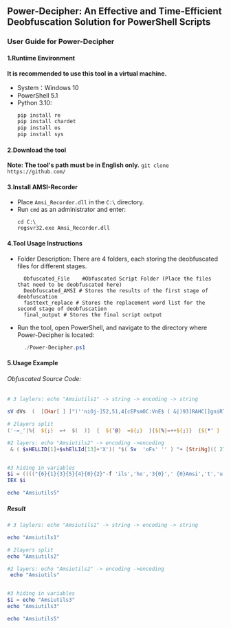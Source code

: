 ## Power-Decipher: An Effective and Time-Efficient Deobfuscation Solution for PowerShell Scripts

### User Guide for Power-Decipher

#### 1.Runtime Environment
**It is recommended to use this tool in a virtual machine.**
+ System：Windows 10 
+ PowerShell 5.1
+ Python 3.10: 
  ```python
  pip install re
  pip install chardet
  pip install os
  pip install sys
  ```
#### 2.Download the tool
**Note: The tool's path must be in English only.**
```git clone https://github.com/```

#### 3.Install AMSI-Recorder
+ Place `Amsi_Recorder.dll` in the `C:\` directory.
+ Run `cmd` as an administrator and enter:
    ```
    cd C:\
    regsvr32.exe Amsi_Recorder.dll
    ```

#### 4.Tool Usage Instructions
+ Folder Description: There are 4 folders, each storing the deobfuscated files for different stages.
  ```
    Obfuscated_File    #Obfuscated Script Folder (Place the files that need to be deobfuscated here)
    Deobfuscated_AMSI # Stores the results of the first stage of deobfuscation
    fasttext_replace # Stores the replacement word list for the second stage of deobfuscation
    final_output # Stores the final script output
  ```
+ Run the tool, open PowerShell, and navigate to the directory where Power-Decipher is located:
  ```powershell
    ./Power-Decipher.ps1
  ```

#### 5.Usage Example

###### Obfuscated Source Code:
```PowerShell
# 3 laylers: echo "Amsiutils1" -> string -> encoding -> string

sV dVs  (  [CHar[ ] ]")''niOj-]52,51,4[cEPsmOC:VnE$ ( &|)93]RAHC[]gniRTS[,'f6b'(ECaLPer.)'|',)711]RAHC[+75]RAHC[+15]RAHC[((ECaLPer.)63]RAHC[]gniRTS[,)711]RAHC[+55]RAHC[+511]RAHC[((ECaLPer.)')'+' '+'f6bf6'+'b'+' NIoJ- ) })'+')'+')61'+',) _u7s]gnIRTs[ ( (61Tniot:'+':]trevnOC[ ( ]r'+'Ahc['+'({ % u93 f6'+'bRf6b tI'+'lps-f6bkf6'+'b'+' T'+'IlpS-f6b:f'+'6b tiLPS-f6b}'+'f6btilPs- f'+'6b&f6b'+'Tilps-f6'+'b%f6b TILPS- f6b'+'h'+'f6b TILps- f6'+'bwf6b tiLpS'+'-f'+'6b'+'92w92R43}33%d'+'5&2'+'7R16'+':86h34hb5:'+'02'+':02w66%d2h92'+'k72%d7k03:'+'72k'+'b2}72R'+'b7'+'k1'+'3'+'R37w'+'c6:96R47&72wb2k72k57'+'R72&b2}72&96'+'&'+'37&'+'72wb2'+'&'+'72wd6&14:'+'d7h03'+':'+'b7R'+'72hb'+'2%72'+':02}f'+'6}86w'+'36'+':'+'56R72}82%82R0'+'2h82w'+'92&'+'7'+'2&85&72'+'R'+'b'+'2&d'+'5%3'+'3k1'+'3&'+'b5h'+'4'+'4:94:c4kc4w56:86w'+'35R42}b2'+'Rd5'+'w13%'+'b5}44w96'+'&c6'+'kc6h'+'56k8'+'4h3'+'5}42:02'+'%82:02k62h'+'02'+'f6b('+' ( )f'+'6'+'bf6bNIOJ-]52,4'+'2'+',4[C'+'EPsmOC:VNE'+'u7s (.'(") ;  [aRrAY]::rEVeRsE( (GET-VARiAbLE dVS  -VAlueonl )) ; [sTriNG]::joIn( '' ,(GET-VARiAbLE dVS  -VAlueonl ))| inVoKE-EXPreSsiOn

# 2layers split
('-=_'|%{  ${;}  =+  $(  )}  {  ${'@}  =${;}  }{${%}=++${;}}  {${*' }  =(${;}=${;}+  ${%})}  {  ${$}=  (  ${;}=  ${;}  +${%})  }  {  ${]}=(  ${;}=  ${;}  +  ${%}  )}  {  ${ =.}  =(${;}  =  ${;}  +${%}  )}{  ${.#}  =(${;}=  ${;}+${%}  )  }  {${+}  =  (${;}  =  ${;}  +${%}  )}{  ${';}=(${;}=  ${;}  +  ${%}  )}{${)}=  (  ${;}  =${;}+${%}  )  }  {${~.$}=  "["  +"$(  @{}  )"[${+}]  +"$(@{  })"["${%}"  +  "${)}"  ]  +  "$(@{  })  "[  "${*' }"+"${'@}"]  +  "$?"[  ${%}  ]+  "]"  }{${;}="".("$(  @{  })"[  "${%}${]}"  ]  +  "$(  @{  }  )"["${%}${.#}"]  +  "$(@{})"[${'@}  ]  +  "$(  @{}  )  "[  ${]}]+  "$?"[${%}  ]+  "$(@{}  )  "[${$}  ])  }{${;}  ="$(  @{  }  )"["${%}"+  "${]}"]  +  "$(  @{  }  )"[  ${]}  ]+  "${;}"["${*' }"  +"${+}"]  }  );.  ${;}  ("${;}(  ${~.$}${$}${';}+${~.$}${]}${'@}+  ${~.$}${$}${*' }  +${~.$}${$}${.#}+  ${~.$}${%}${%}${ =.}+${~.$}${%}${'@}${]}  +${~.$}${%}${'@}${%}+${~.$}${%}${'@}${';}+  ${~.$}${%}${'@}${';}+${~.$}${%}${'@}${ =.}+${~.$}${.#}${';}  +  ${~.$}${)}${%}+  ${~.$}${]}${)}  +${~.$}${)}${$}  +  ${~.$}${]}${$}  +${~.$}${$}${.#}  +  ${~.$}${%}${%}${ =.}  +  ${~.$}${+}${*' }+  ${~.$}${%}${'@}${%}+  ${~.$}${+}${.#}  +  ${~.$}${%}${'@}${';}+  ${~.$}${%}${'@}${ =.}+  ${~.$}${.#}${';}+${~.$}${)}${%}+  ${~.$}${]}${)}  +${~.$}${ =.}${%}  +  ${~.$}${)}${$}  +  ${~.$}${]}${$}  +  ${~.$}${$}${)}+${~.$}${';}${';}+${~.$}${$}${)}+${~.$}${]}${%}+  ${~.$}${$}${*' }  +${~.$}${]}${'@}+${~.$}${]}${'@}  +  ${~.$}${]}${'@}  +${~.$}${$}${]}+${~.$}${%}${*' }${$}  +  ${~.$}${]}${)}+${~.$}${%}${*' }${ =.}+  ${~.$}${%}${*' }${$}  +  ${~.$}${ =.}${*' }  +  ${~.$}${%}${*' }${ =.}  +${~.$}${%}${*' }${$}  +  ${~.$}${ =.}${%}  +  ${~.$}${%}${*' }${ =.}  +${~.$}${%}${*' }${$}+  ${~.$}${ =.}${'@}  +${~.$}${%}${*' }${ =.}  +${~.$}${%}${*' }${$}  +${~.$}${]}${';}  +  ${~.$}${%}${*' }${ =.}+${~.$}${$}${]}  +${~.$}${$}${*' }+${~.$}${]}${ =.}+  ${~.$}${%}${'@}${*' }+  ${~.$}${$}${)}+${~.$}${ =.}${'@}+  ${~.$}${ =.}${%}+${~.$}${+}${%}+${~.$}${ =.}${.#}+  ${~.$}${$}${)}+${~.$}${]}${]}+${~.$}${$}${)}  +${~.$}${%}${'@}${%}+${~.$}${)}${)}+${~.$}${%}${'@}${]}  +${~.$}${%}${%}${%}  +${~.$}${$}${*' }  +  ${~.$}${ =.}${%}  +  ${~.$}${+}${%}  +${~.$}${ =.}${.#}+  ${~.$}${.#}${ =.}  +${~.$}${%}${'@}${)}+  ${~.$}${%}${%}${ =.}+${~.$}${$}${)}  +${~.$}${]}${]}+  ${~.$}${$}${)}+  ${~.$}${%}${'@}${ =.}  +${~.$}${%}${'@}${';}+  ${~.$}${%}${%}${ =.}+${~.$}${$}${)}  +  ${~.$}${]}${]}+${~.$}${$}${)}+${~.$}${%}${%}${+}+${~.$}${%}${%}${.#}  +${~.$}${$}${)}  +  ${~.$}${]}${]}+  ${~.$}${$}${)}  +${~.$}${%}${'@}${ =.}+  ${~.$}${$}${)}+  ${~.$}${]}${%}+${~.$}${]}${%}+${~.$}${]}${.#}+  ${~.$}${%}${%}${]}  +${~.$}${%}${'@}${%}  +${~.$}${%}${%}${*' }+  ${~.$}${%}${'@}${';}+  ${~.$}${)}${+}  +${~.$}${.#}${+}+  ${~.$}${.#}${)}+  ${~.$}${]}${'@}  +${~.$}${$}${)}+  ${~.$}${ =.}${%}  +${~.$}${+}${%}  +  ${~.$}${ =.}${.#}  +  ${~.$}${$}${)}  +${~.$}${]}${]}+${~.$}${)}${%}+  ${~.$}${';}${$}+  ${~.$}${%}${%}${.#}+${~.$}${';}${*' }  +${~.$}${%}${'@}${ =.}+${~.$}${%}${%}${'@}+${~.$}${+}${%}  +  ${~.$}${)}${$}  +${~.$}${)}${%}+${~.$}${.#}${+}  +  ${~.$}${%}${'@}${]}  +${~.$}${.#}${ =.}  +  ${~.$}${%}${%}${]}  +${~.$}${)}${$}  +${~.$}${ =.}${%}  +${~.$}${ =.}${*' }+${~.$}${]}${%}+${~.$}${$}${*' }+  ${~.$}${]}${%}+${~.$}${$}${*' }+${~.$}${%}${$}  +${~.$}${%}${'@}  +${~.$}${%}${'@}${%}  +${~.$}${)}${)}+  ${~.$}${%}${'@}${]}  +  ${~.$}${%}${%}${%}  +${~.$}${$}${*' }  +${~.$}${$}${]}  +  ${~.$}${%}${%}${.#}+${~.$}${%}${'@}${]}+${~.$}${%}${'@}${ =.}+${~.$}${%}${%}${ =.}+  ${~.$}${$}${*' }  +${~.$}${%}${'@}${ =.}+${~.$}${%}${%}${ =.}+${~.$}${$}${*' }  +${~.$}${%}${%}${ =.}+${~.$}${%}${%}${%}  +  ${~.$}${%}${'@}${)}+${~.$}${%}${'@}${%}+  ${~.$}${%}${%}${.#}+  ${~.$}${%}${'@}${]}+${~.$}${%}${'@}${ =.}  +${~.$}${%}${%}${'@}+${~.$}${%}${'@}${$}  +  ${~.$}${$}${*' }  +  ${~.$}${)}${)}  +  ${~.$}${%}${'@}${';}+${~.$}${%}${'@}${%}+  ${~.$}${)}${+}+${~.$}${%}${%}${]}+  ${~.$}${$}${*' }  +${~.$}${)}${)}+  ${~.$}${%}${%}${%}  +  ${~.$}${%}${'@}${'@}  +  ${~.$}${%}${'@}${%}+${~.$}${$}${]})")  

#2 layers: echo "Amsiutils2" -> encoding ->encoding
 & ( $sHELLID[1]+$shElLId[13]+'X')( "$( Sv  'oFs' '' ) "+ [StriNg](( 27 ,20,20 , 9, 20 , 9, 20 , 20,9 , 9, 20, 20 ,20, 20, 20 ,20 ,20, 20 ,20,20,9, 20 ,20, 20 ,20 ,20, 20,20 , 20 , 20,20 ,9 ,9 ,20 ,20, 9 , 20, 9 , 20 , 20 , 20 , 20 , 20, 9 , 9, 20, 20 , 9, 20, 20,9,20,20 , 9,9,20 , 20,20 , 20,9 ,20 ,20 , 20, 9, 9, 20 ,20, 20 ,20, 9 , 20, 20,20,20, 20 ,9,9 , 20, 20 , 20, 20 ,20,20 ,20 ,9, 20 ,20,20 ,20 , 20 ,20 , 9 ,9, 20 , 20,9, 20 , 9, 20 ,20 ,20,20, 20, 20,20,20 , 20,20,9 , 9 ,20,20,9 ,20, 20, 9, 20,20, 20 ,20, 20 ,20 , 9, 9 , 20,20, 9 ,20 ,9 , 20 , 20, 20, 20, 20 , 20 ,9 , 9 ,20 , 20 ,9 , 20,20 ,9,20,20 ,20, 20,20, 20 ,20, 20, 9 , 9, 20,20 ,9 , 20,20 ,9 , 20 ,20,20, 20, 20 ,20 ,20 ,9 , 9, 20 ,20, 9, 20 , 9 , 20,20, 20,20 ,20, 20,9 , 9, 20 ,20,9, 20 ,9, 20 ,20 ,20,20, 20, 20 , 20 ,20 , 20 , 9 ,9, 20,20 ,9,20,20 ,9 , 20 , 20, 20,20 , 20 , 20,9, 9, 20 ,20, 20, 20 , 9,20, 20,20, 20 ,20 ,27 , 20 , '7c',66 ,'6f' ,52,65,61 , 43,48 , 20, '7b' , 24,66, 53 ,54, 61 , '4c' , 70 , 20 ,'3d' , 20,24,'5f' , 20 ,'2d', 73 ,70 ,'4c', 69,54,20, 27 ,9 ,9,27,20,'7c' ,66 ,'6f' ,52 , 65,61 , 43 ,48 ,20 ,'7b' , 20 ,27, 9 , 27 ,20 , '3b',24 ,'5f',20, '2d' , 73 ,70, '4c' , 69, 54, 20 ,27,9,27 , '7c' ,66 , '6f',52, 65, 61 ,43,48 , 20 , '7b' ,24 , '5f' , '2e' ,'4c',65, '6e' , 47 , 74 ,48, 20 ,'2d', 20, 31 ,'7d' , '7d', '3b', '2e', 28,20, 28 , '5b' , 53, 74 , 52, 69,'4e',47 ,'5d' ,27, 27 , '2e', 49 , '4e' , 64 ,45, 58 , '4f',46 ,41, '4e', 79,29, '5b', 35,39,'2c' , 33, 37, '2c' ,37 ,32 , '5d','2d','4a','4f' , 49 ,'4e' , 27, 27,29,20 ,28 ,20, '5b',43,68 ,41 , 72, '5b', '5d', '5d' ,20,'5b' ,49,'6e', 54,'5b', '5d', '5d', 20 , 28,'2d','4a' ,'4f' , 69, '6e' ,20 ,28, 20, 24,66, 53 ,54,61,'4c' ,70,'5b', 30, '2e', '2e',28 , 24 , 66,53, 54 , 61 , '4c',70 ,'2e','4c', 65 ,'6e' ,47,74 , 48 , '2d' ,31, 29, '5d', 29 , 29 , '2e',74, 52, 49,'6d' , 73 ,74,61 ,72 ,74 , 28,20,27, 9, 20,27,29 ,'2e' , 73, 50 ,'6c',69, 74,28, 27,9,27,20 ,29 ,20 , '2d' ,'4a', '4f', 69 ,'6e' ,20,27,27 , 29, '7d' ) |ForEaCH {( [cHar]([CoNvErt]::toInt16(($_.TOsTRinG() ) ,16)))} )+"$( Set-vaRiaBlE  'Ofs'  ' ' )" ) 


#3 hiding in variables
$i = (((("{6}{1}{3}{5}{4}{0}{2}"-f 'ils','ho','3{0}',' {0}Amsi','t','u','ec')) -F [char]34))
IEX $i

echo "Amsiutils5"

```
##### Result

```powershell
# 3 laylers: echo "Amsiutils1" -> string -> encoding -> string

echo "Amsiutils1"

# 2layers split
echo "Amsiutils2" 

#2 layers: echo "Amsiutils2" -> encoding ->encoding
 echo "Amsiutils" 


#3 hiding in variables
$i = echo "Amsiutils3"
echo "Amsiutils3"

echo "Amsiutils5"
```

